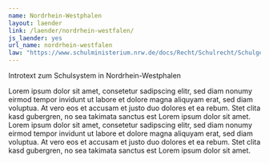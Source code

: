 ```yaml
---
name: Nordrhein-Westphalen
layout: laender
link: /laender/nordrhein-westfalen/
js_laender: yes
url_name: nordrhein-westfalen
law: "https://www.schulministerium.nrw.de/docs/Recht/Schulrecht/Schulgesetz/Schulgesetz.pdf"
---
```

Introtext zum Schulsystem in Nordrhein-Westphalen

Lorem ipsum dolor sit amet, consetetur sadipscing elitr, sed diam nonumy eirmod tempor invidunt ut labore et dolore
magna aliquyam erat, sed diam voluptua. At vero eos et accusam et justo duo dolores et ea rebum. Stet clita kasd
gubergren, no sea takimata sanctus est Lorem ipsum dolor sit amet. Lorem ipsum dolor sit amet, consetetur sadipscing
elitr, sed diam nonumy eirmod tempor invidunt ut labore et dolore magna aliquyam erat, sed diam voluptua. At vero eos
et accusam et justo duo dolores et ea rebum. Stet clita kasd gubergren, no sea takimata sanctus est Lorem ipsum dolor
sit amet.